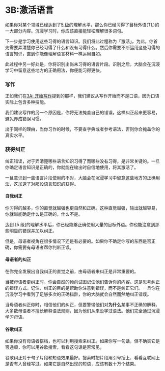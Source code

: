 # 3B:激活语言

如果你对某个领域已经达到了[5 级](https://refold.la/simplified/stage-2/a/measure-comprehension#Level-5-Comfortable)的理解水平，那么你已经习得了目标外语(TL)的一大部分内容。沉浸学习时，你应该直接能轻松理解很多词句。

下一步是学习使用这些习得的语言知识。我们将此过程称为「激活」。为此，你首先需要弄清楚你已经习得了什么和没有习得什么。然后你需要不断运用这些习得的语言知识，直到你能像理解语言材料一样运用自如。

此过程中另一好处是，你将识别出尚未习得的语言片段。识别之后，大脑会在沉浸学习中留意这些地方的正确用法，你便能习得更快。

### 写作

正如我们在[3A: 开始写作](https://refold.la/simplified/stage-3/a/start-writing#Writing)提到的那样，我们建议从写作开始而不是口语，因为口语实际上包含多种技能。

我们建议写作的另一个原因是，你将无法掩盖自己的错误，这样纠正起来更容易，避免养成错误习惯。

出于同样的理由，当你习作的时候，不要查字典或者参考语法，否则你会掩盖你的真实水平。

### 获得纠正

纠正错误，对于弄清楚哪些语言知识习得了而哪些没有习得，是非常关键的。一旦你确定语言知识是正确的，你就能在输出时自信地使用，将其激活了。

一旦意识到一些语言片段使用的不对，大脑会在沉浸学习中留意这些地方的正确用法，这加速了对那段语言知识的获得。

#### 自我纠正

你习得的越多，你的直觉就越强也更自然和正确。这种直觉越强，输出就越容易，你就越能确定什么是正确的，什么不是。

达到 [5 级]的理解水平后，你已经能够正确使用大量的目标外语。你也能注意到那些明显的错误并加以纠正。

但是，母语者视角在很多情况下还是有必要的。如果你不确定你写的东西是否正确，你需要有母语者帮你判断正误。

#### 母语者的纠正

在你完全发展出自我纠正的直觉之前，由母语者来纠正是非常重要的。

当被母语者更纠正时，你会自然的倾向试图记住他们告诉你的内容。这是思考纠正的错误方式。记住，纠正的目的是帮助你注意到错误，而不是纠正它们。一旦你在沉浸学习中看到了足够多次的正确措辞，你的大脑就会自然而然地纠正错误。

当母语者纠正你时，相信他们的纠正，但要警惕他们对**为什么**某事不正确的解释。大多数母语者不擅长解释语法规则，因为他们从来没学过语法。他们完全通过沉浸学习母语。

#### 谷歌纠正

如果你没有母语者搭档，也可以利用搜索来纠正。如果你写一句话，但不确实它是否通顺，你可以用谷歌搜索，看看这句话是否常见。

谷歌纠正对于句子片段和短语效果最好。搜索时把片段用引号括上，看看互联网上是否有人曾经写过。如果它是自然出现的短语，应该有数十万个结果。